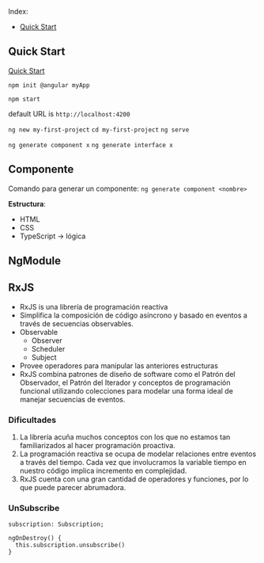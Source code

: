 Index:
- [Quick Start](#quick-start)

## Quick Start

[Quick Start](https://angular.io/quick-start)

`npm init @angular myApp`

`npm start`

default URL is `http://localhost:4200`

`ng new my-first-project`
`cd my-first-project`
`ng serve`

`ng generate component x`
`ng generate interface x`

## Componente

Comando para generar un componente: 
`ng generate component <nombre>`

**Estructura**:

- HTML
- CSS
- TypeScript -> lógica

## NgModule

## RxJS

- RxJS is una librería de programación reactiva
- Simplifica la composición de código asíncrono y basado en eventos a través de secuencias observables.
- Observable
  - Observer
  - Scheduler
  - Subject
- Provee operadores para manipular las anteriores estructuras
- RxJS combina patrones de diseño de software como el Patrón del Observador, el Patrón del Iterador y conceptos de programación funcional utilizando colecciones para modelar una forma ideal de manejar secuencias de eventos.

### Dificultades

1. La librería acuña muchos conceptos con los que no estamos tan familiarizados al hacer programación proactiva.
2. La programación reactiva se ocupa de modelar relaciones entre eventos a través del tiempo. Cada vez que involucramos la variable tiempo en nuestro código implica incremento en complejidad.
3. RxJS cuenta con una gran cantidad de operadores y funciones, por lo que puede parecer abrumadora.

### UnSubscribe

    subscription: Subscription;
    
    ngOnDestroy() {
      this.subscription.unsubscribe()
    }


